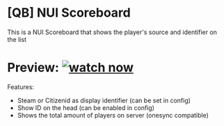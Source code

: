 # [QB] NUI Scoreboard
This is a NUI Scoreboard that shows the player's source and identifier on the list

# Preview: [![watch now](https://www.youtube.com/watch?v=YyTs7bwU87Q)](https://www.youtube.com/watch?v=YyTs7bwU87Q)

Features:
- Steam or Citizenid as display identifier (can be set in config)
- Show ID on the head (can be enabled in config)
- Shows the total amount of players on server (onesync compatible)
